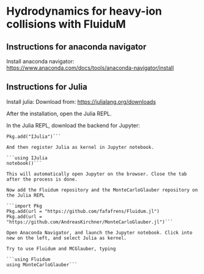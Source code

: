 # Hydrodynamics for heavy-ion collisions with FluiduM

## Instructions for anaconda navigator
Install anaconda navigator: https://www.anaconda.com/docs/tools/anaconda-navigator/install

## Instructions for Julia
Install julia: Download from: https://julialang.org/downloads

After the installation, open the Julia REPL.

In the Julia REPL, download the backend for Jupyter:

```using Pkg
Pkg.add("IJulia")```

And then register Julia as kernel in Jupyter notebook. 

```using IJulia
notebook()```

This will automatically open Jupyter on the browser. Close the tab after the process is done.

Now add the Fluidum repository and the MonteCarloGlauber repository on the Julia REPL

```import Pkg
Pkg.add(url = "https://github.com/fafafrens/Fluidum.jl")
Pkg.add(url = "https://github.com/AndreasKirchner/MonteCarloGlauber.jl")```

Open Anaconda Navigator, and launch the Jupyter notebook. Click into new on the left, and select Julia as kernel.

Try to use Fluidum and MCGlauber, typing

```using Fluidum
using MonteCarloGlauber```
